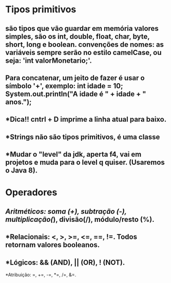 # Tipos primitivos

são tipos que vão guardar em memória valores simples, são os int, double, float, char, byte, short, long e boolean.
convenções de nomes: as variáveis sempre serão no estilo camelCase, ou seja:
'int valorMonetario;'.
---
Para concatenar, um jeito de fazer é usar o símbolo '+', exemplo:
int idade = 10;
System.out.println("A idade é " + idade + " anos.");
---
*Dica!! cntrl + D imprime a linha atual para baixo.
---
*Strings não são tipos primitivos, é uma classe
---
*Mudar o "level" da jdk, aperta f4, vai em projetos e muda para o level q quiser. (Usaremos o Java 8).
---
# Operadores

*Aritméticos: soma (+), subtração (-), multiplicação(*), divisão(/), módulo/resto (%).
---
*Relacionais: <, >, >=, <=, ==, !=. Todos retornam valores booleanos.
---
*Lógicos: && (AND), || (OR), ! (NOT).
---
*Atribuição: =, +=, -=, *=, /=, &=.


